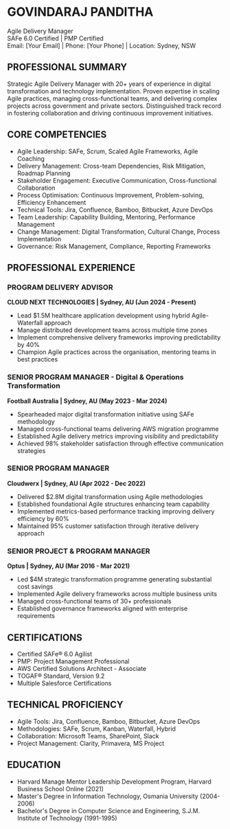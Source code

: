 # GOVINDARAJ PANDITHA
Agile Delivery Manager  
SAFe 6.0 Certified | PMP Certified  
Email: [Your Email] | Phone: [Your Phone] | Location: Sydney, NSW

## PROFESSIONAL SUMMARY
Strategic Agile Delivery Manager with 20+ years of experience in digital transformation and technology implementation. Proven expertise in scaling Agile practices, managing cross-functional teams, and delivering complex projects across government and private sectors. Distinguished track record in fostering collaboration and driving continuous improvement initiatives.

## CORE COMPETENCIES
- Agile Leadership: SAFe, Scrum, Scaled Agile Frameworks, Agile Coaching
- Delivery Management: Cross-team Dependencies, Risk Mitigation, Roadmap Planning
- Stakeholder Engagement: Executive Communication, Cross-functional Collaboration
- Process Optimisation: Continuous Improvement, Problem-solving, Efficiency Enhancement
- Technical Tools: Jira, Confluence, Bamboo, Bitbucket, Azure DevOps
- Team Leadership: Capability Building, Mentoring, Performance Management
- Change Management: Digital Transformation, Cultural Change, Process Implementation
- Governance: Risk Management, Compliance, Reporting Frameworks

## PROFESSIONAL EXPERIENCE

### PROGRAM DELIVERY ADVISOR
**CLOUD NEXT TECHNOLOGIES | Sydney, AU (Jun 2024 - Present)**
- Lead $1.5M healthcare application development using hybrid Agile-Waterfall approach
- Manage distributed development teams across multiple time zones
- Implement comprehensive delivery frameworks improving predictability by 40%
- Champion Agile practices across the organisation, mentoring teams in best practices

### SENIOR PROGRAM MANAGER - Digital & Operations Transformation
**Football Australia | Sydney, AU (May 2023 - Mar 2024)**
- Spearheaded major digital transformation initiative using SAFe methodology
- Managed cross-functional teams delivering AWS migration programme
- Established Agile delivery metrics improving visibility and predictability
- Achieved 98% stakeholder satisfaction through effective communication strategies

### SENIOR PROGRAM MANAGER
**Cloudwerx | Sydney, AU (Apr 2022 - Dec 2022)**
- Delivered $2.8M digital transformation using Agile methodologies
- Established foundational Agile structures enhancing team capability
- Implemented metrics-based performance tracking improving delivery efficiency by 60%
- Maintained 95% customer satisfaction through iterative delivery approach

### SENIOR PROJECT & PROGRAM MANAGER
**Optus | Sydney, AU (Mar 2016 - Mar 2021)**
- Led $4M strategic transformation programme generating substantial cost savings
- Implemented Agile delivery frameworks across multiple business units
- Managed cross-functional teams of 30+ professionals
- Established governance frameworks aligned with enterprise requirements

## CERTIFICATIONS
- Certified SAFe® 6.0 Agilist
- PMP: Project Management Professional
- AWS Certified Solutions Architect - Associate
- TOGAF® Standard, Version 9.2
- Multiple Salesforce Certifications

## TECHNICAL PROFICIENCY
- Agile Tools: Jira, Confluence, Bamboo, Bitbucket, Azure DevOps
- Methodologies: SAFe, Scrum, Kanban, Waterfall, Hybrid
- Collaboration: Microsoft Teams, SharePoint, Slack
- Project Management: Clarity, Primavera, MS Project

## EDUCATION
- Harvard Manage Mentor Leadership Development Program, Harvard Business School Online (2021)
- Master's Degree in Information Technology, Osmania University (2004-2006)
- Bachelor's Degree in Computer Science and Engineering, S.J.M. Institute of Technology (1991-1995)
